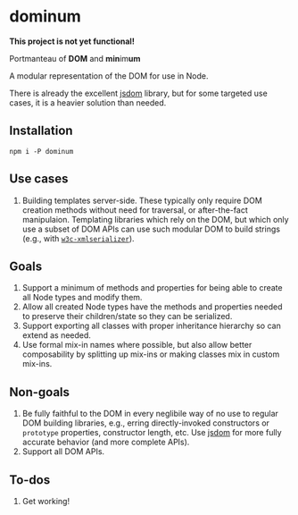 # dominum

**This project is not yet functional!**

Portmanteau of **DOM** and **min**im**um**

A modular representation of the DOM for use in Node.

There is already the excellent [jsdom](https://github.com/jsdom/jsdom/)
library, but for some targeted use cases, it is a heavier solution than needed.

## Installation

```
npm i -P dominum
```

## Use cases

1. Building templates server-side. These typically only require DOM creation
    methods without need for traversal, or after-the-fact manipulaion.
    Templating libraries which rely on the DOM, but which only use a subset
    of DOM APIs can use such modular DOM to build strings (e.g., with
    [`w3c-xmlserializer`](https://github.com/jsdom/w3c-xmlserializer)).

## Goals

1. Support a minimum of methods and properties for being able to create all
    Node types and modify them.
2. Allow all created Node types have the methods and properties needed to
    preserve their children/state so they can be serialized.
3. Support exporting all classes with proper inheritance hierarchy so can
    extend as needed.
4. Use formal mix-in names where possible, but also allow better
    composability by splitting up mix-ins or making classes mix in custom
    mix-ins.

## Non-goals

1. Be fully faithful to the DOM in every neglibile way of no use to regular
    DOM building libraries, e.g., erring directly-invoked constructors or
    `prototype` properties, constructor length, etc. Use [jsdom](https://github.com/jsdom/jsdom/)
    for more fully accurate behavior (and more complete APIs).
2. Support all DOM APIs.

## To-dos

1. Get working!
